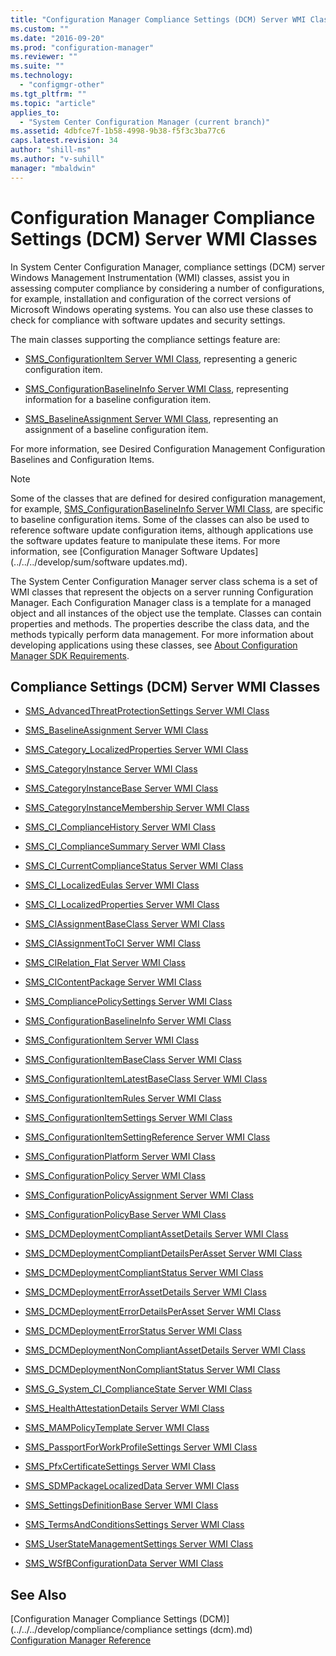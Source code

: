 ```yaml
---
title: "Configuration Manager Compliance Settings (DCM) Server WMI Classes"
ms.custom: ""
ms.date: "2016-09-20"
ms.prod: "configuration-manager"
ms.reviewer: ""
ms.suite: ""
ms.technology: 
  - "configmgr-other"
ms.tgt_pltfrm: ""
ms.topic: "article"
applies_to: 
  - "System Center Configuration Manager (current branch)"
ms.assetid: 4dbfce7f-1b58-4998-9b38-f5f3c3ba77c6
caps.latest.revision: 34
author: "shill-ms"
ms.author: "v-suhill"
manager: "mbaldwin"
---
```

# Configuration Manager Compliance Settings (DCM) Server WMI Classes
In System Center Configuration Manager, compliance settings (DCM) server Windows Management Instrumentation (WMI) classes, assist you in assessing computer compliance by considering a number of configurations, for example, installation and configuration of the correct versions of Microsoft Windows operating systems. You can also use these classes to check for compliance with software updates and security settings.  
  
 The main classes supporting the compliance settings feature are:  
  
-   [SMS_ConfigurationItem Server WMI Class](../../../develop/reference/compliance/sms_configurationitem-server-wmi-class.md), representing a generic configuration item.  
  
-   [SMS_ConfigurationBaselineInfo Server WMI Class](../../../develop/reference/compliance/sms_configurationbaselineinfo-server-wmi-class.md), representing information for a baseline configuration item.  
  
-   [SMS_BaselineAssignment Server WMI Class](../../../develop/reference/compliance/sms_baselineassignment-server-wmi-class.md), representing an assignment of a baseline configuration item.  
  
 For more information, see Desired Configuration Management Configuration Baselines and Configuration Items.  
  
> [!NOTE]
>  Some of the classes that are defined for desired configuration management, for example, [SMS_ConfigurationBaselineInfo Server WMI Class](../../../develop/reference/compliance/sms_configurationbaselineinfo-server-wmi-class.md), are specific to baseline configuration items. Some of the classes can also be used to reference software update configuration items, although applications use the software updates feature to manipulate these items. For more information, see [Configuration Manager Software Updates](../../../develop/sum/software updates.md).  
  
 The System Center Configuration Manager server class schema is a set of WMI classes that represent the objects on a server running Configuration Manager. Each Configuration Manager class is a template for a managed object and all instances of the object use the template. Classes can contain properties and methods. The properties describe the class data, and the methods typically perform data management. For more information about developing applications using these classes, see [About Configuration Manager SDK Requirements](../../../develop/core/reqs/about-configuration-manager-sdk-requirements.md).  
  
## Compliance Settings (DCM) Server WMI Classes  
  
-   [SMS_AdvancedThreatProtectionSettings Server WMI Class](../../../develop/reference/compliance/sms_advancedthreatprotectionsettings-server-wmi-class.md)  
  
-   [SMS_BaselineAssignment Server WMI Class](../../../develop/reference/compliance/sms_baselineassignment-server-wmi-class.md)  
  
-   [SMS_Category_LocalizedProperties Server WMI Class](../../../develop/reference/compliance/sms_category_localizedproperties-server-wmi-class.md)  
  
-   [SMS_CategoryInstance Server WMI Class](../../../develop/reference/compliance/sms_categoryinstance-server-wmi-class.md)  
  
-   [SMS_CategoryInstanceBase Server WMI Class](../../../develop/reference/compliance/sms_categoryinstancebase-server-wmi-class.md)  
  
-   [SMS_CategoryInstanceMembership Server WMI Class](../../../develop/reference/compliance/sms_categoryinstancemembership-server-wmi-class.md)  
  
-   [SMS_CI_ComplianceHistory Server WMI Class](../../../develop/reference/compliance/sms_ci_compliancehistory-server-wmi-class.md)  
  
-   [SMS_CI_ComplianceSummary Server WMI Class](../../../develop/reference/compliance/sms_ci_compliancesummary-server-wmi-class.md)  
  
-   [SMS_CI_CurrentComplianceStatus Server WMI Class](../../../develop/reference/compliance/sms_ci_currentcompliancestatus-server-wmi-class.md)  
  
-   [SMS_CI_LocalizedEulas Server WMI Class](../../../develop/reference/compliance/sms_ci_localizedeulas-server-wmi-class.md)  
  
-   [SMS_CI_LocalizedProperties Server WMI Class](../../../develop/reference/compliance/sms_ci_localizedproperties-server-wmi-class.md)  
  
-   [SMS_CIAssignmentBaseClass Server WMI Class](../../../develop/reference/compliance/sms_ciassignmentbaseclass-server-wmi-class.md)  
  
-   [SMS_CIAssignmentToCI Server WMI Class](../../../develop/reference/compliance/sms_ciassignmenttoci-server-wmi-class.md)  
  
-   [SMS_CIRelation_Flat Server WMI Class](../../../develop/reference/compliance/sms_cirelation_flat-server-wmi-class.md)  
  
-   [SMS_CIContentPackage Server WMI Class](../../../develop/reference/compliance/sms_cicontentpackage-server-wmi-class.md)  
  
-   [SMS_CompliancePolicySettings Server WMI Class](../../../develop/reference/compliance/sms_compliancepolicysettings-server-wmi-class.md)  
  
-   [SMS_ConfigurationBaselineInfo Server WMI Class](../../../develop/reference/compliance/sms_configurationbaselineinfo-server-wmi-class.md)  
  
-   [SMS_ConfigurationItem Server WMI Class](../../../develop/reference/compliance/sms_configurationitem-server-wmi-class.md)  
  
-   [SMS_ConfigurationItemBaseClass Server WMI Class](../../../develop/reference/compliance/sms_configurationitembaseclass-server-wmi-class.md)  
  
-   [SMS_ConfigurationItemLatestBaseClass Server WMI Class](../../../develop/reference/compliance/sms_configurationitemlatestbaseclass-server-wmi-class.md)  
  
-   [SMS_ConfigurationItemRules Server WMI Class](../../../develop/reference/compliance/sms_configurationitemrules-server-wmi-class.md)  
  
-   [SMS_ConfigurationItemSettings Server WMI Class](../../../develop/reference/compliance/sms_configurationitemsettings-server-wmi-class.md)  
  
-   [SMS_ConfigurationItemSettingReference Server WMI Class](../../../develop/reference/compliance/sms_configurationitemsettingreference-server-wmi-class.md)  
  
-   [SMS_ConfigurationPlatform Server WMI Class](../../../develop/reference/compliance/sms_configurationplatform-server-wmi-class.md)  
  
-   [SMS_ConfigurationPolicy Server WMI Class](../../../develop/reference/compliance/sms_configurationpolicy-server-wmi-class.md)  
  
-   [SMS_ConfigurationPolicyAssignment Server WMI Class](../../../develop/reference/compliance/sms_configurationpolicyassignment-server-wmi-class.md)  
  
-   [SMS_ConfigurationPolicyBase Server WMI Class](../../../develop/reference/compliance/sms_configurationpolicybase-server-wmi-class.md)  
  
-   [SMS_DCMDeploymentCompliantAssetDetails Server WMI Class](../../../develop/reference/compliance/sms_dcmdeploymentcompliantassetdetails-server-wmi-class.md)  
  
-   [SMS_DCMDeploymentCompliantDetailsPerAsset Server WMI Class](../../../develop/reference/compliance/sms_dcmdeploymentcompliantdetailsperasset-server-wmi-class.md)  
  
-   [SMS_DCMDeploymentCompliantStatus Server WMI Class](../../../develop/reference/compliance/sms_dcmdeploymentcompliantstatus-server-wmi-class.md)  
  
-   [SMS_DCMDeploymentErrorAssetDetails Server WMI Class](../../../develop/reference/compliance/sms_dcmdeploymenterrorassetdetails-server-wmi-class.md)  
  
-   [SMS_DCMDeploymentErrorDetailsPerAsset Server WMI Class](../../../develop/reference/compliance/sms_dcmdeploymenterrordetailsperasset-server-wmi-class.md)  
  
-   [SMS_DCMDeploymentErrorStatus Server WMI Class](../../../develop/reference/compliance/sms_dcmdeploymenterrorstatus-server-wmi-class.md)  
  
-   [SMS_DCMDeploymentNonCompliantAssetDetails Server WMI Class](../../../develop/reference/compliance/sms_dcmdeploymentnoncompliantassetdetails-server-wmi-class.md)  
  
-   [SMS_DCMDeploymentNonCompliantStatus Server WMI Class](../../../develop/reference/compliance/sms_dcmdeploymentnoncompliantstatus-server-wmi-class.md)  
  
-   [SMS_G_System_CI_ComplianceState Server WMI Class](../../../develop/reference/compliance/sms_g_system_ci_compliancestate-server-wmi-class.md)  
  
-   [SMS_HealthAttestationDetails Server WMI Class](../../../develop/reference/compliance/sms_healthattestationdetails-server-wmi-class.md)  
  
-   [SMS_MAMPolicyTemplate Server WMI Class](../../../develop/reference/compliance/sms_mampolicytemplate-server-wmi-class.md)  
  
-   [SMS_PassportForWorkProfileSettings Server WMI Class](../../../develop/reference/compliance/sms_passportforworkprofilesettings-server-wmi-class.md)  
  
-   [SMS_PfxCertificateSettings Server WMI Class](../../../develop/reference/compliance/sms_pfxcertificatesettings-server-wmi-class.md)  
  
-   [SMS_SDMPackageLocalizedData Server WMI Class](../../../develop/reference/compliance/sms_sdmpackagelocalizeddata-server-wmi-class.md)  
  
-   [SMS_SettingsDefinitionBase Server WMI Class](../../../develop/reference/compliance/sms_settingsdefinitionbase-server-wmi-class.md)  
  
-   [SMS_TermsAndConditionsSettings Server WMI Class](../../../develop/reference/compliance/sms_termsandconditionssettings-server-wmi-class.md)  
  
-   [SMS_UserStateManagementSettings Server WMI Class](../../../develop/reference/compliance/sms_userstatemanagementsettings-server-wmi-class.md)  
  
-   [SMS_WSfBConfigurationData Server WMI Class](../../../develop/reference/compliance/sms_wsfbconfigurationdata-server-wmi-class.md)  
  
## See Also  
 [Configuration Manager Compliance Settings (DCM)](../../../develop/compliance/compliance settings (dcm).md)   
 [Configuration Manager Reference](../../../develop/reference/configuration-manager-reference.md)